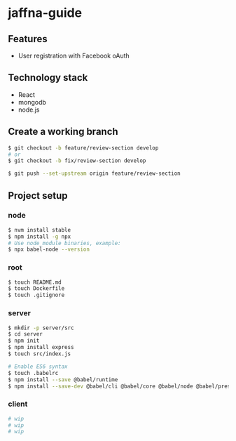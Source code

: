 # jaffna-guide

## Features

* User registration with Facebook oAuth

## Technology stack

* React
* mongodb
* node.js

## Create a working branch

```sh
$ git checkout -b feature/review-section develop
# or
$ git checkout -b fix/review-section develop

$ git push --set-upstream origin feature/review-section
```

## Project setup

### node
```sh
$ nvm install stable
$ npm install -g npx
# Use node_module binaries, example:
$ npx babel-node --version
```

### root

```sh
$ touch README.md
$ touch Dockerfile
$ touch .gitignore
```

### server

```sh
$ mkdir -p server/src
$ cd server
$ npm init
$ npm install express
$ touch src/index.js

# Enable ES6 syntax
$ touch .babelrc
$ npm install --save @babel/runtime
$ npm install --save-dev @babel/cli @babel/core @babel/node @babel/preset-env
```

### client

```sh
# wip
# wip
# wip
```
